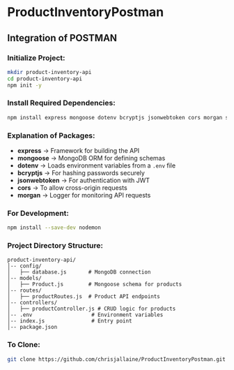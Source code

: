 # ProductInventoryPostman

## Integration of POSTMAN

### Initialize Project:
```sh
mkdir product-inventory-api
cd product-inventory-api
npm init -y
```

### Install Required Dependencies:
```sh
npm install express mongoose dotenv bcryptjs jsonwebtoken cors morgan stripe
```

### Explanation of Packages:
- **express** → Framework for building the API
- **mongoose** → MongoDB ORM for defining schemas
- **dotenv** → Loads environment variables from a `.env` file
- **bcryptjs** → For hashing passwords securely
- **jsonwebtoken** → For authentication with JWT
- **cors** → To allow cross-origin requests
- **morgan** → Logger for monitoring API requests

### For Development:
```sh
npm install --save-dev nodemon
```

### Project Directory Structure:
```
product-inventory-api/
│-- config/
│   ├── database.js       # MongoDB connection
│-- models/
│   ├── Product.js        # Mongoose schema for products
│-- routes/
│   ├── productRoutes.js  # Product API endpoints
│-- controllers/
│   ├── productController.js # CRUD logic for products
│-- .env                   # Environment variables
│-- index.js               # Entry point
│-- package.json
```

### To Clone:
```sh
git clone https://github.com/chrisjallaine/ProductInventoryPostman.git
```

